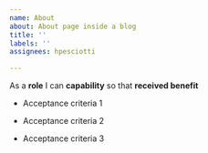 ```yaml
---
name: About
about: About page inside a blog
title: ''
labels: ''
assignees: hpesciotti

---
```


As a **role** I can **capability** so that **received benefit**

- Acceptance criteria 1

- Acceptance criteria 2

- Acceptance criteria 3
